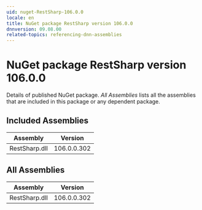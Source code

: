 ```yaml
---
uid: nuget-RestSharp-106.0.0
locale: en
title: NuGet package RestSharp version 106.0.0
dnnversion: 09.08.00
related-topics: referencing-dnn-assemblies
---
```


# NuGet package RestSharp version 106.0.0
Details of published NuGet package.
*All Assemblies* lists all the assemblies that are included in this package or any dependent package.

## Included Assemblies

|Assembly|Version|
|---|---|
|RestSharp.dll|106.0.0.302|

## All Assemblies

|Assembly|Version|
|---|---|
|RestSharp.dll|106.0.0.302|

